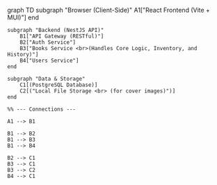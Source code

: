 graph TD
    subgraph "Browser (Client-Side)"
        A1["React Frontend (Vite + MUI)"]
    end

    subgraph "Backend (NestJS API)"
        B1["API Gateway (RESTful)"]
        B2["Auth Service"]
        B3["Books Service <br>(Handles Core Logic, Inventory, and History)"]
        B4["Users Service"]
    end

    subgraph "Data & Storage"
        C1[(PostgreSQL Database)]
        C2[("Local File Storage <br> (for cover images)")]
    end

    %% --- Connections ---

    A1 --> B1

    B1 --> B2
    B1 --> B3
    B1 --> B4

    B2 --> C1
    B3 --> C1
    B3 --> C2
    B4 --> C1